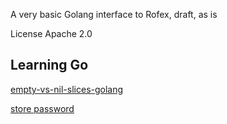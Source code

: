 A very basic Golang interface to Rofex, draft, as is

License Apache 2.0


## Learning Go
[empty-vs-nil-slices-golang](https://blog.boot.dev/golang/empty-vs-nil-slices-golang/)

[store password](https://astaxie.gitbooks.io/build-web-application-with-golang/content/en/09.5.html)